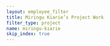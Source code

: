 ```yaml
---
layout: employee_filter
title: Miringu Kiarie’s Project Work
filter_type: project
name: miringu-kiarie
skip_index: true
---
```

